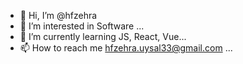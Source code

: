- 👋 Hi, I’m @hfzehra
- 👀 I’m interested in Software ...
- 🌱 I’m currently learning JS, React, Vue...
- 📫 How to reach me hfzehra.uysal33@gmail.com ...

<!---
hfzehra/hfzehra is a ✨ special ✨ repository because its `README.md` (this file) appears on your GitHub profile.
You can click the Preview link to take a look at your changes.
--->
